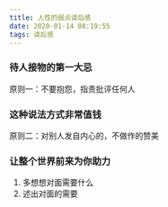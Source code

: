 ```yaml
---
title: 人性的弱点读后感
date: 2020-01-14 08:19:55
tags: 读后感
---
```


### 待人接物的第一大忌
原则一：不要抱怨，指责批评任何人

### 这种说法方式非常值钱
原则二：对别人发自内心的，不做作的赞美

### 让整个世界前来为你助力
1. 多想想对面需要什么
2. 述出对面的需要
